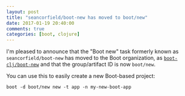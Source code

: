 ```yaml
---
layout: post
title: "seancorfield/boot-new has moved to boot/new"
date: 2017-01-19 20:40:00
comments: true
categories: [boot, clojure]
---
```

I'm pleased to announce that the "Boot new" task formerly known as `seancorfield/boot-new` has moved to the Boot organization, as [`boot-clj/boot-new`](https://github.com/boot-clj/boot-new) and that the group/artifact ID is now `boot/new`.

You can use this to easily create a new Boot-based project:

    boot -d boot/new new -t app -n my-new-boot-app
